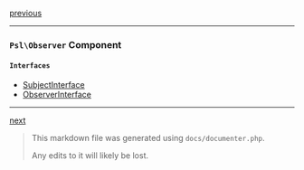 [previous](math.md)

---

### `Psl\Observer` Component

#### `Interfaces`

- [SubjectInterface](./../../src/Psl/Observer/SubjectInterface.php#L7)
- [ObserverInterface](./../../src/Psl/Observer/ObserverInterface.php#L10)



---

[next](password.md)

> This markdown file was generated using `docs/documenter.php`.
>
> Any edits to it will likely be lost.
